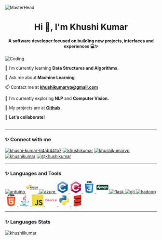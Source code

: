 
![MasterHead](https://64.media.tumblr.com/fd31e0f21b4f8a51a01667c7724a85c3/43c47d8badb925ae-76/s1280x1920/d1848e0a8c845cd2070e2b09d0d07de70345b2bc.gifv)


<h1 align="center">Hi 👋, I'm Khushi Kumar</h1>
<h4 align="center">A software developer focused on building new projects, interfaces and experiences 💻✨</h4>
<img align="right" alt="Coding" width="550" src="https://cdn.dribbble.com/users/70900/screenshots/2957833/programmers-day-banner.gif">
<br>

🌱 I’m currently learning **Data Structures and Algorithms.**

💬 Ask me about **Machine Learning**

📫 Contact me at **khushikumarvp@gmail.com**  

🔭 I’m currently exploring **NLP** and **Computer Vision.**

💼 My projects are at [**Github**](https://github.com/KhushiiKumar)

🤝 **Let's collaborate!**  
<br>

***

<h3 align="left">✨ Connect with me</h3>
<p align="left">
<a href="https://linkedin.com/in/khushi-kumar-64ab441b7" target="blank"><img align="center" src="https://raw.githubusercontent.com/rahuldkjain/github-profile-readme-generator/master/src/images/icons/Social/linked-in-alt.svg" alt="khushi-kumar-64ab441b7" height="30" width="40" /></a>
<a href="https://www.codechef.com/users/khushikumar" target="blank"><img align="center" src="https://cdn.jsdelivr.net/npm/simple-icons@3.1.0/icons/codechef.svg" alt="khushikumar" height="30" width="40" /></a>
<a href="https://www.hackerrank.com/khushikumarvp" target="blank"><img align="center" src="https://raw.githubusercontent.com/rahuldkjain/github-profile-readme-generator/master/src/images/icons/Social/hackerrank.svg" alt="khushikumarvp" height="30" width="40" /></a>
<a href="https://www.leetcode.com/khushikumar" target="blank"><img align="center" src="https://raw.githubusercontent.com/rahuldkjain/github-profile-readme-generator/master/src/images/icons/Social/leet-code.svg" alt="khushikumar" height="30" width="40" /></a>
<a href="https://www.hackerearth.com/@khushikumar" target="blank"><img align="center" src="https://raw.githubusercontent.com/rahuldkjain/github-profile-readme-generator/master/src/images/icons/Social/hackerearth.svg" alt="@khushikumar" height="30" width="40" /></a>
</p>

***

<h3 align="left">✨ Languages and Tools </h3>
<p align="left"> <a href="https://www.arduino.cc/" target="_blank" rel="noreferrer"> <img src="https://cdn.worldvectorlogo.com/logos/arduino-1.svg" alt="arduino" width="30" height="30"/> </a> <a href="https://aws.amazon.com" target="_blank" rel="noreferrer"> <img src="https://raw.githubusercontent.com/devicons/devicon/master/icons/amazonwebservices/amazonwebservices-original-wordmark.svg" alt="aws" width="40" height="40"/> </a> <a href="https://azure.microsoft.com/en-in/" target="_blank" rel="noreferrer"> <img src="https://www.vectorlogo.zone/logos/microsoft_azure/microsoft_azure-icon.svg" alt="azure" width="40" height="40"/> </a> <a href="https://www.cprogramming.com/" target="_blank" rel="noreferrer"> <img src="https://raw.githubusercontent.com/devicons/devicon/master/icons/c/c-original.svg" alt="c" width="40" height="40"/> </a> <a href="https://www.w3schools.com/cpp/" target="_blank" rel="noreferrer"> <img src="https://raw.githubusercontent.com/devicons/devicon/master/icons/cplusplus/cplusplus-original.svg" alt="cplusplus" width="40" height="40"/> </a> <a href="https://www.w3schools.com/css/" target="_blank" rel="noreferrer"> <img src="https://raw.githubusercontent.com/devicons/devicon/master/icons/css3/css3-original-wordmark.svg" alt="css3" width="40" height="40"/> </a> <a href="https://www.djangoproject.com/" target="_blank" rel="noreferrer"> <img src="https://raw.githubusercontent.com/devicons/devicon/master/icons/django/django-original.svg" alt="django" width="40" height="40"/> </a> <a href="https://flask.palletsprojects.com/" target="_blank" rel="noreferrer"> <img src="https://www.vectorlogo.zone/logos/pocoo_flask/pocoo_flask-icon.svg" alt="flask" width="40" height="40"/> </a> <a href="https://git-scm.com/" target="_blank" rel="noreferrer"> <img src="https://www.vectorlogo.zone/logos/git-scm/git-scm-icon.svg" alt="git" width="40" height="40"/> </a> <a href="https://hadoop.apache.org/" target="_blank" rel="noreferrer"> <img src="https://www.vectorlogo.zone/logos/apache_hadoop/apache_hadoop-icon.svg" alt="hadoop" width="40" height="40"/> </a> <a href="https://www.w3.org/html/" target="_blank" rel="noreferrer"> <img src="https://raw.githubusercontent.com/devicons/devicon/master/icons/html5/html5-original-wordmark.svg" alt="html5" width="40" height="40"/> </a> <a href="https://www.java.com" target="_blank" rel="noreferrer"> <img src="https://raw.githubusercontent.com/devicons/devicon/master/icons/java/java-original.svg" alt="java" width="40" height="40"/> </a> <a href="https://developer.mozilla.org/en-US/docs/Web/JavaScript" target="_blank" rel="noreferrer"> <img src="https://raw.githubusercontent.com/devicons/devicon/master/icons/javascript/javascript-original.svg" alt="javascript" width="40" height="40"/> </a> <a href="https://www.oracle.com/" target="_blank" rel="noreferrer"> <img src="https://raw.githubusercontent.com/devicons/devicon/master/icons/oracle/oracle-original.svg" alt="oracle" width="40" height="40"/> </a> <a href="https://www.python.org" target="_blank" rel="noreferrer"> <img src="https://raw.githubusercontent.com/devicons/devicon/master/icons/python/python-original.svg" alt="python" width="40" height="40"/> </a> <a href="https://www.scala-lang.org" target="_blank" rel="noreferrer"> <img src="https://raw.githubusercontent.com/devicons/devicon/master/icons/scala/scala-original.svg" alt="scala" width="40" height="40"/> </a> </p>

***

<h3 align="left">✨ Languages Stats</h3>
<p><img align="center" src="https://github-readme-stats.vercel.app/api/top-langs?username=khushiikumar&show_icons=true&locale=en&layout=compact" alt="khushiikumar" /></p>
